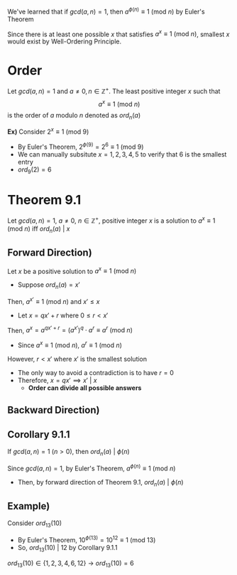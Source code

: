 We've learned that if $gcd(a,n)=1$, then $a^{\phi(n)}\equiv 1\text{ (mod }n)$ by Euler's Theorem

Since there is at least one possible $x$ that satisfies $a^{x}\equiv 1\text{ (mod }n)$, smallest $x$ would exist by Well-Ordering Principle.

# Order
Let $gcd(a,n)=1$ and $a\neq 0, n\in\mathbb{Z}^{+}$. The least positive integer $x$ such that
$$a^{x}\equiv 1\text{ (mod }n)$$
is the order of $a$ modulo $n$ denoted as $ord_{n}(a)$

**Ex)**
Consider $2^{x}\equiv 1\text{ (mod }9)$
- By Euler's Theorem, $2^{\phi(9)}=2^{6}\equiv 1\text{ (mod }9)$
- We can manually subsitute $x=1,2,3,4,5$ to verify that $6$ is the smallest entry
- $ord_{9}(2)=6$

# Theorem 9.1
Let $gcd(a,n)=1$, $a\neq 0$, $n\in\mathbb{Z}^{+}$, positive integer $x$ is a solution to $a^{x}\equiv 1\text{ (mod }n)$ iff $ord_{n}(a)\text{ | }x$

## Forward Direction)
Let $x$ be a positive solution to $a^{x}\equiv 1\text{ (mod }n)$
- Suppose $ord_{n}(a)= x'$

Then, $a^{x'}\equiv 1\text{ (mod }n)$ and $x'\leq x$
- Let $x=qx'+r$ where $0\leq r<x'$

Then, $a^{x}=a^{qx'+r}=(a^{x'})^{q}\cdot a^{r}\equiv a^{r}\text{ (mod }n)$
- Since $a^{x}\equiv 1\text{ (mod }n)$, $a^{r}\equiv 1\text{ (mod }n)$

However, $r<x'$ where $x'$ is the smallest solution
- The only way to avoid a contradiction is to have $r=0$
- Therefore, $x=qx'\implies x'\text{ | }x$
	- **Order can divide all possible answers**

## Backward Direction)


## Corollary 9.1.1 
If $gcd(a,n)=1$ $(n>0)$, then $ord_{n}(a)\text{ | }\phi(n)$

Since $gcd(a,n)=1$, by Euler's Theorem, $a^{\phi(n)}\equiv 1\text{ (mod }n)$
- Then, by forward direction of Theorem 9.1, $ord_{n}(a)\text{ | }\phi(n)$

## Example)
Consider $ord_{13}(10)$
- By Euler's Theorem, $10^{\phi(13)}=10^{12}\equiv 1\text{ (mod }13)$
- So, $ord_{13}(10)\text{ | }12$ by Corollary 9.1.1

$ord_{13}(10)\in \{ 1,2,3,4,6,12 \}$
  $\to$ $ord_{13}(10)=6$


